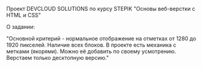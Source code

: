Проект DEVCLOUD SOLUTIONS по курсу STEPIK "Основы веб-верстки с HTML и CSS"

О задании:

"Основной критерий - нормальное отображение на отметках от 1280 до 1920 пикселей. 
Наличие всех блоков.
В проекте есть механика с метками (якорями). Можно её добавить по своему усмотрению.
Верстаем только десктопную версию."
